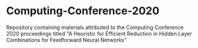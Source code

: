 # Computing-Conference-2020
Repository containing materials attributed to the Computing Conference 2020 proceedings titled "A Heuristic for Efficient Reduction in Hidden Layer Combinations for Feedforward Neural Networks"
